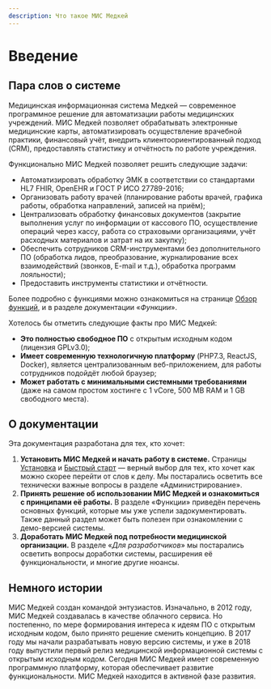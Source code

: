 ```yaml
---
description: Что такое МИС Медкей
---
```


# Введение

## Пара слов о системе

Медицинская информационная система Медкей — современное программное решение для автоматизации работы медицинских учреждений. МИС Медкей позволяет обрабатывать электронные медицинские карты, автоматизировать осуществление врачебной практики, финансовый учёт, внедрить клиентоориентированный подход \(CRM\), предоставлять статистику и отчётность по работе учреждения. 

Функционально МИС Медкей позволяет решить следующие задачи:

* Автоматизировать обработку ЭМК в соответствии со стандартами HL7 FHIR, OpenEHR и ГОСТ Р ИСО 27789-2016;
* Организовать работу врачей \(планирование работы врачей, графика работы, обработка направлений, записей на приём\);
* Централизовать обработку финансовых документов \(закрытие выполнения услуг по информации от кассового ПО, осуществление операций через кассу, работа со страховыми организациями, учёт расходных материалов и затрат на их закупку\);
* Обеспечить сотрудников CRM-инструментами без дополнительного ПО \(обработка лидов, преобразование, журналирование всех взаимодействий \(звонков, E-mail и т.д.\), обработка программ лояльности\);
* Предоставить инструменты статистики и отчётности.

Более подробно с функциями можно ознакомиться на странице [Обзор функций](funkcii/obzor-funkcii.md), и в разделе документации «_Функции_».

Хотелось бы отметить следующие факты про МИС Медкей:

* **Это полностью свободное ПО** с открытым исходным кодом \(лицензия GPLv3.0\);
* **Имеет современную технологичную платформу** \(PHP7.3, ReactJS, Docker\), является централизованным веб-приложением, для работы сотрудников подойдёт любой браузер;
* **Может работать с минимальными системными требованиями** \(даже на самом простом хостинге с 1 vCore, 500 MB RAM и 1 GB свободного места\).

## О документации

Эта документация разработана для тех, кто хочет:

1. **Установить МИС Медкей и начать работу в системе.** Страницы [Установка](administrirovanie/untitled.md) и [Быстрый старт](nachalo-raboty/bystry-start.md) — верный выбор для тех, кто хочет как можно скорее перейти от слов к делу. Мы постарались осветить все технически важные вопросы в разделе «Администрирование».
2. **Принять решение об использовании МИС Медкей и ознакомиться с принципами её работы.** В разделе «Функции» приведён перечень основных функций, которые мы уже успели задокументировать. Также данный раздел может быть полезен при ознакомлении с демо-версией системы.
3. **Доработать МИС Медкей под потребности медицинской организации.** В разделе «_Для разработчиков_» мы постарались осветить вопросы доработки системы, расширения её функциональности, и многие другие нюансы.

## Немного истории

МИС Медкей создан командой энтузиастов. Изначально, в 2012 году, МИС Медкей создавалась в качестве облачного сервиса. Но постепенно, по мере формирования интереса к идеям ПО с открытым исходным кодом, было принято решение сменить концепцию. В 2017 году мы начали разрабатывать новую версию системы, и уже в 2018 году выпустили первый релиз медицинской информационной системы с открытым исходным кодом. Сегодня МИС Медкей имеет современную программную платформу, которая обеспечивает развитие функциональности. МИС Медкей находится в активной фазе развития. 



